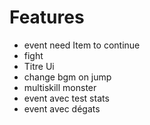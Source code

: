 # Features
 - event need Item to continue
 - fight
 - Titre Ui
 - change bgm on jump
 - multiskill monster
 - event avec test stats
 - event avec dégats
 
